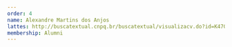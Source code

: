 ```yaml
---
order: 4
name: Alexandre Martins dos Anjos
lattes: http://buscatextual.cnpq.br/buscatextual/visualizacv.do?id=K4704504H4
membership: Alumni
---
```

